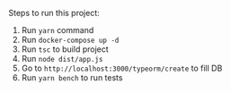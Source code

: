 Steps to run this project:

1. Run `yarn` command
2. Run `docker-compose up -d` 
3. Run `tsc` to build project
5. Run `node dist/app.js`
4. Go to `http://localhost:3000/typeorm/create` to fill DB
5. Run `yarn bench` to run tests
